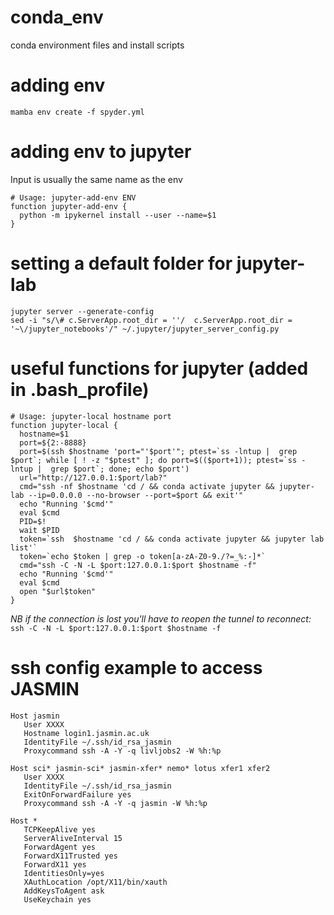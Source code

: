 # conda_env
conda environment files and install scripts

# adding env

```
mamba env create -f spyder.yml
```

# adding env to jupyter 
Input is usually the same name as the env

```
# Usage: jupyter-add-env ENV
function jupyter-add-env {
  python -m ipykernel install --user --name=$1
}
```

# setting a default folder for jupyter-lab

```
jupyter server --generate-config
sed -i "s/\# c.ServerApp.root_dir = ''/  c.ServerApp.root_dir = '~\/jupyter_notebooks'/" ~/.jupyter/jupyter_server_config.py
```
# useful functions for jupyter (added in .bash_profile)

```
# Usage: jupyter-local hostname port
function jupyter-local {
  hostname=$1
  port=${2:-8888}
  port=$(ssh $hostname 'port="'$port'"; ptest=`ss -lntup |  grep $port`; while [ ! -z "$ptest" ]; do port=$(($port+1)); ptest=`ss -lntup |  grep $port`; done; echo $port')
  url="http://127.0.0.1:$port/lab?"
  cmd="ssh -nf $hostname 'cd / && conda activate jupyter && jupyter-lab --ip=0.0.0.0 --no-browser --port=$port && exit'"
  echo "Running '$cmd'"
  eval $cmd
  PID=$!
  wait $PID
  token=`ssh  $hostname 'cd / && conda activate jupyter && jupyter lab list'`
  token=`echo $token | grep -o token[a-zA-Z0-9./?=_%:-]*`
  cmd="ssh -C -N -L $port:127.0.0.1:$port $hostname -f"
  echo "Running '$cmd'"
  eval $cmd
  open "$url$token"
}
```

*NB if the connection is lost you'll have to reopen the tunnel to reconnect:*
```ssh -C -N -L $port:127.0.0.1:$port $hostname -f```

# ssh config example to access JASMIN

```
Host jasmin
   User XXXX
   Hostname login1.jasmin.ac.uk
   IdentityFile ~/.ssh/id_rsa_jasmin
   Proxycommand ssh -A -Y -q livljobs2 -W %h:%p

Host sci* jasmin-sci* jasmin-xfer* nemo* lotus xfer1 xfer2
   User XXXX
   IdentityFile ~/.ssh/id_rsa_jasmin
   ExitOnForwardFailure yes
   Proxycommand ssh -A -Y -q jasmin -W %h:%p

Host *
   TCPKeepAlive yes
   ServerAliveInterval 15
   ForwardAgent yes
   ForwardX11Trusted yes
   ForwardX11 yes
   IdentitiesOnly=yes
   XAuthLocation /opt/X11/bin/xauth
   AddKeysToAgent ask
   UseKeychain yes
```
